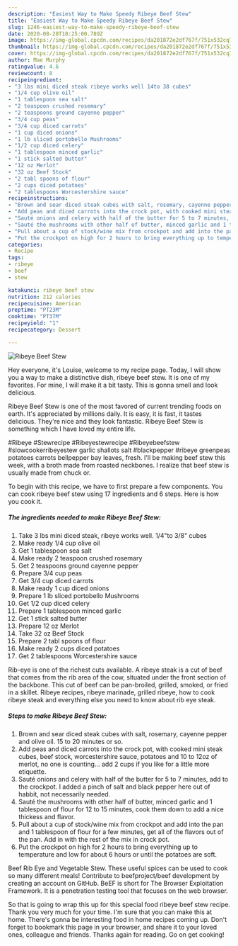 ```yaml
---
description: "Easiest Way to Make Speedy Ribeye Beef Stew"
title: "Easiest Way to Make Speedy Ribeye Beef Stew"
slug: 1246-easiest-way-to-make-speedy-ribeye-beef-stew
date: 2020-08-28T10:25:00.789Z
image: https://img-global.cpcdn.com/recipes/da201872e2df767f/751x532cq70/ribeye-beef-stew-recipe-main-photo.jpg
thumbnail: https://img-global.cpcdn.com/recipes/da201872e2df767f/751x532cq70/ribeye-beef-stew-recipe-main-photo.jpg
cover: https://img-global.cpcdn.com/recipes/da201872e2df767f/751x532cq70/ribeye-beef-stew-recipe-main-photo.jpg
author: Mae Murphy
ratingvalue: 4.6
reviewcount: 8
recipeingredient:
- "3 lbs mini diced steak ribeye works well 14to 38 cubes"
- "1/4 cup olive oil"
- "1 tablespoon sea salt"
- "2 teaspoon crushed rosemary"
- "2 teaspoons ground cayenne pepper"
- "3/4 cup peas"
- "3/4 cup diced carrots"
- "1 cup diced onions"
- "1 lb sliced portobello Mushrooms"
- "1/2 cup diced celery"
- "1 tablespoon minced garlic"
- "1 stick salted butter"
- "12 oz Merlot"
- "32 oz Beef Stock"
- "2 tabl spoons of flour"
- "2 cups diced potatoes"
- "2 tablespoons Worcestershire sauce"
recipeinstructions:
- "Brown and sear diced steak cubes with salt, rosemary, cayenne pepper and olive oil. 15 to 20 minutes or so."
- "Add peas and diced carrots into the crock pot, with cooked mini steak cubes, beef stock, worcestershire sauce, potatoes and 10 to 12oz of merlot, no one is counting... add 2 cups if you like for a little more etiquette."
- "Sauté onions and celery with half of the butter for 5 to 7 minutes, add to the crockpot. I added a pinch of salt and black pepper here out of habbit, not necessarily needed."
- "Sauté the mushrooms with other half of butter, minced garlic and 1 tablespoon of flour for 12 to 15 minutes, cook them down to add a nice thickess and flavor."
- "Pull about a cup of stock/wine mix from crockpot and add into the pan and 1 tablespoon of flour for a few minutes, get all of the flavors out of the pan. Add in with the rest of the mix in crock pot."
- "Put the crockpot on high for 2 hours to bring everything up to temperature and low for about 6 hours or until the potatoes are soft."
categories:
- Recipe
tags:
- ribeye
- beef
- stew

katakunci: ribeye beef stew 
nutrition: 212 calories
recipecuisine: American
preptime: "PT23M"
cooktime: "PT37M"
recipeyield: "1"
recipecategory: Dessert

---
```



![Ribeye Beef Stew](https://img-global.cpcdn.com/recipes/da201872e2df767f/751x532cq70/ribeye-beef-stew-recipe-main-photo.jpg)

Hey everyone, it's Louise, welcome to my recipe page. Today, I will show you a way to make a distinctive dish, ribeye beef stew. It is one of my favorites. For mine, I will make it a bit tasty. This is gonna smell and look delicious.

Ribeye Beef Stew is one of the most favored of current trending foods on earth. It's appreciated by millions daily. It is easy, it is fast, it tastes delicious. They're nice and they look fantastic. Ribeye Beef Stew is something which I have loved my entire life.

#Ribeye #Stewrecipe #Ribeyestewrecipe #Ribeyebeefstew #slowcookerribeyestew garlic shallots salt #blackpepper #ribeye greenpeas potatoes carrots bellpepper bay leaves, fresh. I&#39;ll be making beef stew this week, with a broth made from roasted neckbones. I realize that beef stew is usually made from chuck or.


To begin with this recipe, we have to first prepare a few components. You can cook ribeye beef stew using 17 ingredients and 6 steps. Here is how you cook it.

<!--inarticleads1-->

##### The ingredients needed to make Ribeye Beef Stew:

1. Take 3 lbs mini diced steak, ribeye works well. 1/4&#34;to 3/8&#34; cubes
1. Make ready 1/4 cup olive oil
1. Get 1 tablespoon sea salt
1. Make ready 2 teaspoon crushed rosemary
1. Get 2 teaspoons ground cayenne pepper
1. Prepare 3/4 cup peas
1. Get 3/4 cup diced carrots
1. Make ready 1 cup diced onions
1. Prepare 1 lb sliced portobello Mushrooms
1. Get 1/2 cup diced celery
1. Prepare 1 tablespoon minced garlic
1. Get 1 stick salted butter
1. Prepare 12 oz Merlot
1. Take 32 oz Beef Stock
1. Prepare 2 tabl spoons of flour
1. Make ready 2 cups diced potatoes
1. Get 2 tablespoons Worcestershire sauce


Rib-eye is one of the richest cuts available. A ribeye steak is a cut of beef that comes from the rib area of the cow, situated under the front section of the backbone. This cut of beef can be pan-broiled, grilled, smoked, or fried in a skillet. Ribeye recipes, ribeye marinade, grilled ribeye, how to cook ribeye steak and everything else you need to know about rib eye steak. 

<!--inarticleads2-->

##### Steps to make Ribeye Beef Stew:

1. Brown and sear diced steak cubes with salt, rosemary, cayenne pepper and olive oil. 15 to 20 minutes or so.
1. Add peas and diced carrots into the crock pot, with cooked mini steak cubes, beef stock, worcestershire sauce, potatoes and 10 to 12oz of merlot, no one is counting... add 2 cups if you like for a little more etiquette.
1. Sauté onions and celery with half of the butter for 5 to 7 minutes, add to the crockpot. I added a pinch of salt and black pepper here out of habbit, not necessarily needed.
1. Sauté the mushrooms with other half of butter, minced garlic and 1 tablespoon of flour for 12 to 15 minutes, cook them down to add a nice thickess and flavor.
1. Pull about a cup of stock/wine mix from crockpot and add into the pan and 1 tablespoon of flour for a few minutes, get all of the flavors out of the pan. Add in with the rest of the mix in crock pot.
1. Put the crockpot on high for 2 hours to bring everything up to temperature and low for about 6 hours or until the potatoes are soft.


Beef Rib Eye and Vegetable Stew. These useful spices can be used to cook so many different meals! Contribute to beefproject/beef development by creating an account on GitHub. BeEF is short for The Browser Exploitation Framework. It is a penetration testing tool that focuses on the web browser. 

So that is going to wrap this up for this special food ribeye beef stew recipe. Thank you very much for your time. I'm sure that you can make this at home. There's gonna be interesting food in home recipes coming up. Don't forget to bookmark this page in your browser, and share it to your loved ones, colleague and friends. Thanks again for reading. Go on get cooking!
